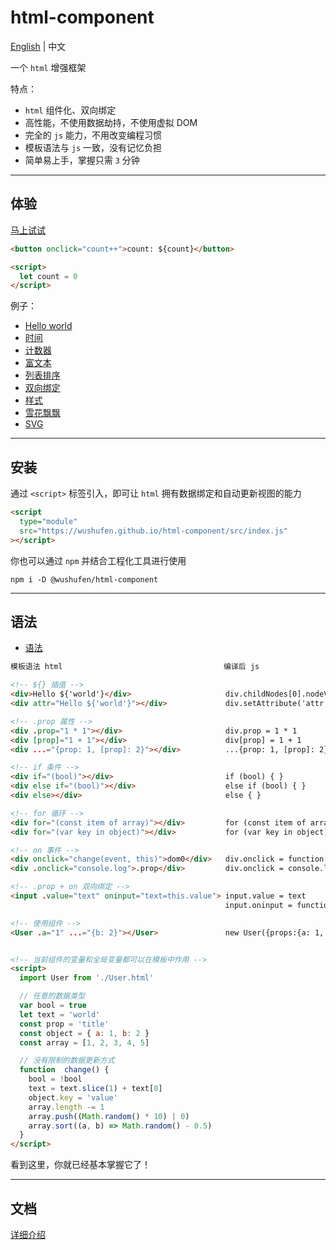 # html-component

<a href="./README.md">English</a> | 中文

一个 `html` 增强框架

特点：

- `html` 组件化、双向绑定
- 高性能，不使用数据劫持，不使用虚拟 DOM
- 完全的 `js` 能力，不用改变编程习惯
- 模板语法与 `js` 一致，没有记忆负担
- 简单易上手，掌握只需 `3` 分钟

---

## 体验

<a href="https://wushufen.github.io/html-component/editor.html?code=%3Cbutton+onclick%3D%22count%2B%2B%22%3E%0A++count%3A++%24%7Bcount%7D%0A%3C%2Fbutton%3E%0A%0A%3Cscript%3E%0A++let+count+%3D+0%0A%3C%2Fscript%3E%0A">马上试试</a>

```html
<button onclick="count++">count: ${count}</button>

<script>
  let count = 0
</script>
```

例子：

- <a href="https://wushufen.github.io/html-component/editor.html?url=./examples/helloWorld.html">Hello world</a>
- <a href="https://wushufen.github.io/html-component/editor.html?url=./examples/time.html">时间</a>
- <a href="https://wushufen.github.io/html-component/editor.html?url=./examples/counter.html">计数器</a>
- <a href="https://wushufen.github.io/html-component/editor.html?url=./examples/innerHTML.html">富文本</a>
- <a href="https://wushufen.github.io/html-component/editor.html?url=./examples/listSort.html">列表排序</a>
- <a href="https://wushufen.github.io/html-component/editor.html?url=./examples/towWayBinding.html">双向绑定</a>
- <a href="https://wushufen.github.io/html-component/editor.html?url=./examples/style.html">样式</a>
- <a href="https://wushufen.github.io/html-component/editor.html?url=./examples/snowflake.html">雪花飘飘</a>
- <a href="https://wushufen.github.io/html-component/editor.html?url=./examples/svg.html">SVG</a>

---

## 安装

通过 `<script>` 标签引入，即可让 `html` 拥有数据绑定和自动更新视图的能力

```html
<script
  type="module"
  src="https://wushufen.github.io/html-component/src/index.js"
></script>
```

你也可以通过 `npm` 并结合工程化工具进行使用

```
npm i -D @wushufen/html-component
```

---

## 语法

- <a href="https://wushufen.github.io/html-component/editor.html?url=./examples/syntax.html">语法</a>

<!-- prettier-ignore -->
```html
模板语法 html                                    编译后 js

<!-- ${} 插值 -->
<div>Hello ${'world'}</div>                     div.childNodes[0].nodeValue = `Hello ${'world'}`
<div attr="Hello ${'world'}"></div>             div.setAttribute('attr', `Hello ${'world'}`)

<!-- .prop 属性 -->
<div .prop="1 * 1"></div>                       div.prop = 1 * 1
<div [prop]="1 + 1"></div>                      div[prop] = 1 + 1
<div ...="{prop: 1, [prop]: 2}"></div>          ...{prop: 1, [prop]: 2}

<!-- if 条件 -->
<div if="(bool)"></div>                         if (bool) { }
<div else if="(bool)"></div>                    else if (bool) { }
<div else></div>                                else { }

<!-- for 循环 -->
<div for="(const item of array)"></div>         for (const item of array) { }
<div for="(var key in object)"></div>           for (var key in object) { }

<!-- on 事件 -->
<div onclick="change(event, this)">dom0</div>   div.onclick = function(event){ change(event, this) }
<div .onclick="console.log">.prop</div>         div.onclick = console.log

<!-- .prop + on 双向绑定 -->
<input .value="text" oninput="text=this.value"> input.value = text
                                                input.oninput = function(event){ text=this.value }

<!-- 使用组件 -->
<User .a="1" ...="{b: 2}"></User>               new User({props:{a: 1, ...{b: 2}}})


<!-- 当前组件的变量和全局变量都可以在模板中作用 -->
<script>
  import User from './User.html'

  // 任意的数据类型
  var bool = true
  let text = 'world'
  const prop = 'title'
  const object = { a: 1, b: 2 }
  const array = [1, 2, 3, 4, 5]

  // 没有限制的数据更新方式
  function  change() {
    bool = !bool
    text = text.slice(1) + text[0]
    object.key = 'value'
    array.length -= 1
    array.push((Math.random() * 10) | 0)
    array.sort((a, b) => Math.random() - 0.5)
  }
</script>
```

看到这里，你就已经基本掌握它了！

---

## 文档

<a href="./DOC.zh-CN.md">详细介绍</a>
